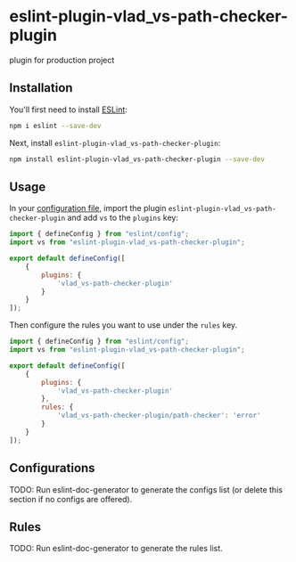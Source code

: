 # eslint-plugin-vlad_vs-path-checker-plugin

plugin for production project

## Installation

You'll first need to install [ESLint](https://eslint.org/):

```sh
npm i eslint --save-dev
```

Next, install `eslint-plugin-vlad_vs-path-checker-plugin`:

```sh
npm install eslint-plugin-vlad_vs-path-checker-plugin --save-dev
```

## Usage

In your [configuration file](https://eslint.org/docs/latest/use/configure/configuration-files#configuration-file), import the plugin `eslint-plugin-vlad_vs-path-checker-plugin` and add `vs` to the `plugins` key:

```js
import { defineConfig } from "eslint/config";
import vs from "eslint-plugin-vlad_vs-path-checker-plugin";

export default defineConfig([
    {
        plugins: {
            'vlad_vs-path-checker-plugin'
        }
    }
]);
```


Then configure the rules you want to use under the `rules` key.

```js
import { defineConfig } from "eslint/config";
import vs from "eslint-plugin-vlad_vs-path-checker-plugin";

export default defineConfig([
    {
        plugins: {
            'vlad_vs-path-checker-plugin'
        },
        rules: {
            'vlad_vs-path-checker-plugin/path-checker': 'error'
        }
    }
]);
```



## Configurations

<!-- begin auto-generated configs list -->
TODO: Run eslint-doc-generator to generate the configs list (or delete this section if no configs are offered).
<!-- end auto-generated configs list -->



## Rules

<!-- begin auto-generated rules list -->
TODO: Run eslint-doc-generator to generate the rules list.
<!-- end auto-generated rules list -->


